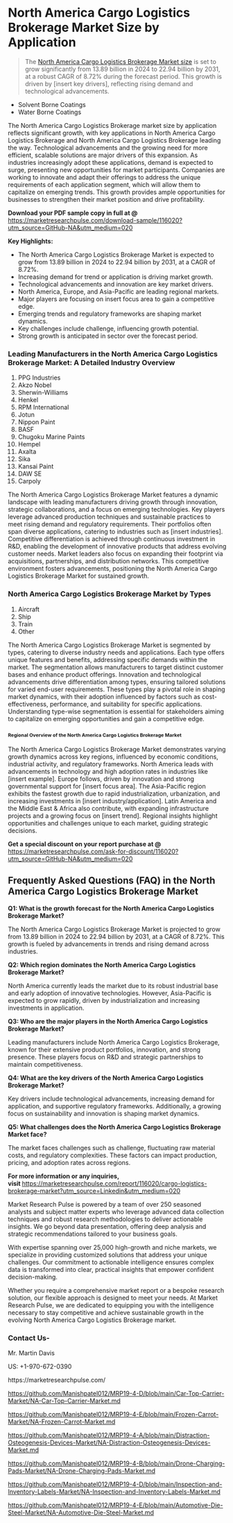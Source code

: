 <h1>North America Cargo Logistics Brokerage Market&nbsp;Size by Application</h1><blockquote><p>The <a href="https://marketresearchpulse.com/download-sample/116020?utm_source=GitHub-NA&amp;utm_medium=020">North America Cargo Logistics Brokerage Market size</a> is set to grow significantly from 13.89 billion in 2024 to 22.94 billion by 2031, at a robust CAGR of 8.72% during the forecast period. This growth is driven by [insert key drivers], reflecting rising demand and technological advancements.</p></blockquote><ul><li>Solvent Borne Coatings<li> Water Borne Coatings</li></ul><p>The North America Cargo Logistics Brokerage market size by application reflects significant growth, with key applications in North America Cargo Logistics Brokerage and North America Cargo Logistics Brokerage leading the way. Technological advancements and the growing need for more efficient, scalable solutions are major drivers of this expansion. As industries increasingly adopt these applications, demand is expected to surge, presenting new opportunities for market participants. Companies are working to innovate and adapt their offerings to address the unique requirements of each application segment, which will allow them to capitalize on emerging trends. This growth provides ample opportunities for businesses to strengthen their market position and drive profitability.</p><p><strong>Download your PDF sample copy in full at @ </strong><a href="https://marketresearchpulse.com/download-sample/116020?utm_source=GitHub-NA&amp;utm_medium=020">https://marketresearchpulse.com/download-sample/116020?utm_source=GitHub-NA&amp;utm_medium=020</a></p><p><strong>Key Highlights: </strong></p><ul><li>The North America Cargo Logistics Brokerage Market is expected to grow from 13.89 billion in 2024 to 22.94 billion by 2031, at a CAGR of 8.72%.</li><li>Increasing demand for trend or application is driving market growth.</li><li>Technological advancements and innovation are key market drivers.</li><li>North America, Europe, and Asia-Pacific are leading regional markets.</li><li>Major players are focusing on insert focus area to gain a competitive edge.</li><li>Emerging trends and regulatory frameworks are shaping market dynamics.</li><li>Key challenges include challenge, influencing growth potential.</li><li>Strong growth is anticipated in sector over the forecast period.</li></ul><h3>Leading Manufacturers in the North America Cargo Logistics Brokerage Market: A Detailed Industry Overview</h3><ol><li>PPG Industries</li><li>Akzo Nobel</li><li>Sherwin-Williams</li><li>Henkel</li><li>RPM International</li><li>Jotun</li><li>Nippon Paint</li><li>BASF</li><li>Chugoku Marine Paints</li><li>Hempel</li><li>Axalta</li><li>Sika</li><li>Kansai Paint</li><li>DAW SE</li><li>Carpoly</li></ol><div class="flex max-w-full flex-col flex-grow"><div class="min-h-8 text-message flex w-full flex-col items-end gap-2 whitespace-normal break-words [.text-message+&amp;]:mt-5" dir="auto" data-message-author-role="assistant" data-message-id="fd8432e4-4910-450d-b182-61b7bfb0a01f" data-message-model-slug="gpt-4o"><div class="flex w-full flex-col gap-1 empty:hidden first:pt-[3px]"><div class="markdown prose w-full break-words dark:prose-invert light"><p>The North America Cargo Logistics Brokerage Market features a dynamic landscape with leading manufacturers driving growth through innovation, strategic collaborations, and a focus on emerging technologies. Key players leverage advanced production techniques and sustainable practices to meet rising demand and regulatory requirements. Their portfolios often span diverse applications, catering to industries such as [insert industries]. Competitive differentiation is achieved through continuous investment in R&amp;D, enabling the development of innovative products that address evolving customer needs. Market leaders also focus on expanding their footprint via acquisitions, partnerships, and distribution networks. This competitive environment fosters advancements, positioning the North America Cargo Logistics Brokerage Market for sustained growth.</p></div></div></div></div><h3>North America Cargo Logistics Brokerage Market by Types</h3><ol><li>Aircraft<li> Ship<li> Train<li> Other</li></ol><div class="flex max-w-full flex-col flex-grow"><div class="min-h-8 text-message flex w-full flex-col items-end gap-2 whitespace-normal break-words [.text-message+&amp;]:mt-5" dir="auto" data-message-author-role="assistant" data-message-id="084470be-0bb7-4664-bddf-5156b4f41249" data-message-model-slug="gpt-4o-mini"><div class="flex w-full flex-col gap-1 empty:hidden first:pt-[3px]"><div class="markdown prose w-full break-words dark:prose-invert light"><p>The North America Cargo Logistics Brokerage Market is segmented by types, catering to diverse industry needs and applications. Each type offers unique features and benefits, addressing specific demands within the market. The segmentation allows manufacturers to target distinct customer bases and enhance product offerings. Innovation and technological advancements drive differentiation among types, ensuring tailored solutions for varied end-user requirements. These types play a pivotal role in shaping market dynamics, with their adoption influenced by factors such as cost-effectiveness, performance, and suitability for specific applications. Understanding type-wise segmentation is essential for stakeholders aiming to capitalize on emerging opportunities and gain a competitive edge.</p></div></div></div></div><h3><span style="font-size: 11px;">Regional Overview of the North America Cargo Logistics Brokerage Market</span></h3><div class="flex max-w-full flex-col flex-grow"><div class="min-h-8 text-message flex w-full flex-col items-end gap-2 whitespace-normal break-words [.text-message+&amp;]:mt-5" dir="auto" data-message-author-role="assistant" data-message-id="e9038762-ce64-4e30-91c9-9bd413514231" data-message-model-slug="gpt-4o-mini"><div class="flex w-full flex-col gap-1 empty:hidden first:pt-[3px]"><div class="markdown prose w-full break-words dark:prose-invert light"><p>The North America Cargo Logistics Brokerage Market demonstrates varying growth dynamics across key regions, influenced by economic conditions, industrial activity, and regulatory frameworks. North America leads with advancements in technology and high adoption rates in industries like [insert example]. Europe follows, driven by innovation and strong governmental support for [insert focus area]. The Asia-Pacific region exhibits the fastest growth due to rapid industrialization, urbanization, and increasing investments in [insert industry/application]. Latin America and the Middle East &amp; Africa also contribute, with expanding infrastructure projects and a growing focus on [insert trend]. Regional insights highlight opportunities and challenges unique to each market, guiding strategic decisions.</p></div></div></div></div><p><strong>Get a special discount on your report purchase at @ </strong><a href="https://marketresearchpulse.com/ask-for-discount/116020?utm_source=GitHub-NA&amp;utm_medium=020">https://marketresearchpulse.com/ask-for-discount/116020?utm_source=GitHub-NA&amp;utm_medium=020</a></p><h2>Frequently Asked Questions (FAQ) in the North America Cargo Logistics Brokerage Market</h2><p><strong>Q1: What is the growth forecast for the North America Cargo Logistics Brokerage Market?</strong></p><p>The North America Cargo Logistics Brokerage Market is projected to grow from 13.89 billion in 2024 to 22.94 billion by 2031, at a CAGR of 8.72%. This growth is fueled by advancements in trends and rising demand across industries.</p><p><strong>Q2: Which region dominates the North America Cargo Logistics Brokerage Market?</strong></p><p>North America currently leads the market due to its robust industrial base and early adoption of innovative technologies. However, Asia-Pacific is expected to grow rapidly, driven by industrialization and increasing investments in application.</p><p><strong>Q3: Who are the major players in the North America Cargo Logistics Brokerage Market?</strong></p><p>Leading manufacturers include North America Cargo Logistics Brokerage, known for their extensive product portfolios, innovation, and strong presence. These players focus on R&amp;D and strategic partnerships to maintain competitiveness.</p><p><strong>Q4: What are the key drivers of the North America Cargo Logistics Brokerage Market?</strong></p><p>Key drivers include technological advancements, increasing demand for application, and supportive regulatory frameworks. Additionally, a growing focus on sustainability and innovation is shaping market dynamics.</p><p><strong>Q5: What challenges does the North America Cargo Logistics Brokerage Market face?</strong></p><p>The market faces challenges such as challenge, fluctuating raw material costs, and regulatory complexities. These factors can impact production, pricing, and adoption rates across regions.</p><p><strong>For more information or any inquiries, visit&nbsp;</strong><a href="https://marketresearchpulse.com/report/116020/cargo-logistics-brokerage-market?utm_source=Linkedin&utm_medium=020">https://marketresearchpulse.com/report/116020/cargo-logistics-brokerage-market?utm_source=Linkedin&utm_medium=020</a></p><p>Market Research Pulse is powered by a team of over 250 seasoned analysts and subject matter experts who leverage advanced data collection techniques and robust research methodologies to deliver actionable insights. We go beyond data presentation, offering deep analysis and strategic recommendations tailored to your business goals.</p><p>With expertise spanning over 25,000 high-growth and niche markets, we specialize in providing customized solutions that address your unique challenges. Our commitment to actionable intelligence ensures complex data is transformed into clear, practical insights that empower confident decision-making.</p><p>Whether you require a comprehensive market report or a bespoke research solution, our flexible approach is designed to meet your needs. At Market Research Pulse, we are dedicated to equipping you with the intelligence necessary to stay competitive and achieve sustainable growth in the evolving North America Cargo Logistics Brokerage market.</p><h3><strong>Contact Us-</strong></h3><p>Mr. Martin Davis</p><p>US: +1-970-672-0390</p><p>https://marketresearchpulse.com/</p><p><a href="https://github.com/Manishpatel012/MRP19-4-D/blob/main/Car-Top-Carrier-Market/NA-Car-Top-Carrier-Market.md">https://github.com/Manishpatel012/MRP19-4-D/blob/main/Car-Top-Carrier-Market/NA-Car-Top-Carrier-Market.md</a></p><p><a href="https://github.com/Manishpatel012/MRP19-4-E/blob/main/Frozen-Carrot-Market/NA-Frozen-Carrot-Market.md">https://github.com/Manishpatel012/MRP19-4-E/blob/main/Frozen-Carrot-Market/NA-Frozen-Carrot-Market.md</a></p><p><a href="https://github.com/Manishpatel012/MRP19-4-A/blob/main/Distraction-Osteogenesis-Devices-Market/NA-Distraction-Osteogenesis-Devices-Market.md">https://github.com/Manishpatel012/MRP19-4-A/blob/main/Distraction-Osteogenesis-Devices-Market/NA-Distraction-Osteogenesis-Devices-Market.md</a></p><p><a href="https://github.com/Manishpatel012/MRP19-4-B/blob/main/Drone-Charging-Pads-Market/NA-Drone-Charging-Pads-Market.md">https://github.com/Manishpatel012/MRP19-4-B/blob/main/Drone-Charging-Pads-Market/NA-Drone-Charging-Pads-Market.md</a></p><p><a href="https://github.com/Manishpatel012/MRP19-4-D/blob/main/Inspection-and-Inventory-Labels-Market/NA-Inspection-and-Inventory-Labels-Market.md">https://github.com/Manishpatel012/MRP19-4-D/blob/main/Inspection-and-Inventory-Labels-Market/NA-Inspection-and-Inventory-Labels-Market.md</a></p><p><a href="https://github.com/Manishpatel012/MRP19-4-E/blob/main/Automotive-Die-Steel-Market/NA-Automotive-Die-Steel-Market.md">https://github.com/Manishpatel012/MRP19-4-E/blob/main/Automotive-Die-Steel-Market/NA-Automotive-Die-Steel-Market.md</a></p>
